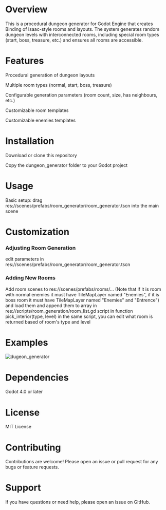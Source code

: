 # Overview
This is a procedural dungeon generator for Godot Engine that creates Binding of Isaac-style rooms and layouts. The system generates random dungeon levels with interconnected rooms, including special room types (start, boss, treasure, etc.) and ensures all rooms are accessible.

# Features
Procedural generation of dungeon layouts

Multiple room types (normal, start, boss, treasure)

Configurable generation parameters (room count, size, has neighbours, etc.)

Customizable room templates

Customizable enemies templates

# Installation
Download or clone this repository

Copy the dungeon_generator folder to your Godot project

# Usage
Basic setup:
drag res://scenes/prefabs/room_generator/room_generator.tscn into the main scene 

# Customization

### Adjusting Room Generation
edit parameters in res://scenes/prefabs/room_generator/room_generator.tscn 

### Adding New Rooms
Add room scenes to res://scenes/prefabs/rooms/...
(Note that if it is room with normal enemies it must have TileMapLayer named "Enemies", if it is boss room it must have TileMapLayer named "Enemies" and "Entrence")
and load them and append them to array in res://scripts/room_generation/room_list.gd script
in function pick_interior(type, level) in the same script, you can edit what room is returned based of room's type and level

# Examples
![dugeon_generator](https://github.com/user-attachments/assets/2d00246e-8053-43bd-adfc-ce9eacf8beae)

# Dependencies
Godot 4.0 or later

# License
MIT License

# Contributing
Contributions are welcome! Please open an issue or pull request for any bugs or feature requests.

# Support
If you have questions or need help, please open an issue on GitHub.
